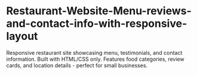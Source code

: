 # Restaurant-Website-Menu-reviews-and-contact-info-with-responsive-layout
Responsive restaurant site showcasing menu, testimonials, and contact information. Built with HTML/CSS only. Features food categories, review cards, and location details - perfect for small businesses.
